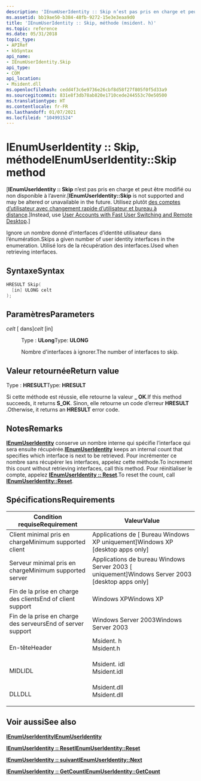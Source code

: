 ```yaml
---
description: 'IEnumUserIdentity :: Skip n’est pas pris en charge et peut être modifié ou non disponible à l’avenir. Utilisez plutôt des comptes d’utilisateur avec changement rapide d’utilisateur et Bureau à distance.'
ms.assetid: bb19ae50-b384-48fb-9272-15e3e3eaa9d0
title: 'IEnumUserIdentity :: Skip, méthode (msident. h)'
ms.topic: reference
ms.date: 05/31/2018
topic_type:
- APIRef
- kbSyntax
api_name:
- IEnumUserIdentity.Skip
api_type:
- COM
api_location:
- Msident.dll
ms.openlocfilehash: cedd4f3c6e9736e26cbf8d58f27f805f0f5d33a9
ms.sourcegitcommit: 831e8f3db78ab820e1710cede244553c70e50500
ms.translationtype: HT
ms.contentlocale: fr-FR
ms.lasthandoff: 01/07/2021
ms.locfileid: "104991524"
---
```

# <a name="ienumuseridentityskip-method"></a><span data-ttu-id="7e48b-104">IEnumUserIdentity :: Skip, méthode</span><span class="sxs-lookup"><span data-stu-id="7e48b-104">IEnumUserIdentity::Skip method</span></span>

<span data-ttu-id="7e48b-105">\[**IEnumUserIdentity :: Skip** n’est pas pris en charge et peut être modifié ou non disponible à l’avenir.</span><span class="sxs-lookup"><span data-stu-id="7e48b-105">\[**IEnumUserIdentity::Skip** is not supported and may be altered or unavailable in the future.</span></span> <span data-ttu-id="7e48b-106">Utilisez plutôt [des comptes d’utilisateur avec changement rapide d’utilisateur et bureau à distance](fastuserswitching.md).\]</span><span class="sxs-lookup"><span data-stu-id="7e48b-106">Instead, use [User Accounts with Fast User Switching and Remote Desktop](fastuserswitching.md).\]</span></span>

<span data-ttu-id="7e48b-107">Ignore un nombre donné d’interfaces d’identité utilisateur dans l’énumération.</span><span class="sxs-lookup"><span data-stu-id="7e48b-107">Skips a given number of user identity interfaces in the enumeration.</span></span> <span data-ttu-id="7e48b-108">Utilisé lors de la récupération des interfaces.</span><span class="sxs-lookup"><span data-stu-id="7e48b-108">Used when retrieving interfaces.</span></span>

## <a name="syntax"></a><span data-ttu-id="7e48b-109">Syntaxe</span><span class="sxs-lookup"><span data-stu-id="7e48b-109">Syntax</span></span>


```C++
HRESULT Skip(
  [in] ULONG celt
);
```



## <a name="parameters"></a><span data-ttu-id="7e48b-110">Paramètres</span><span class="sxs-lookup"><span data-stu-id="7e48b-110">Parameters</span></span>

<dl> <dt>

<span data-ttu-id="7e48b-111">*celt* \[ dans\]</span><span class="sxs-lookup"><span data-stu-id="7e48b-111">*celt* \[in\]</span></span>
</dt> <dd>

<span data-ttu-id="7e48b-112">Type : **ULong**</span><span class="sxs-lookup"><span data-stu-id="7e48b-112">Type: **ULONG**</span></span>

<span data-ttu-id="7e48b-113">Nombre d'interfaces à ignorer.</span><span class="sxs-lookup"><span data-stu-id="7e48b-113">The number of interfaces to skip.</span></span>

</dd> </dl>

## <a name="return-value"></a><span data-ttu-id="7e48b-114">Valeur retournée</span><span class="sxs-lookup"><span data-stu-id="7e48b-114">Return value</span></span>

<span data-ttu-id="7e48b-115">Type : **HRESULT**</span><span class="sxs-lookup"><span data-stu-id="7e48b-115">Type: **HRESULT**</span></span>

<span data-ttu-id="7e48b-116">Si cette méthode est réussie, elle retourne la valeur **\_ OK**.</span><span class="sxs-lookup"><span data-stu-id="7e48b-116">If this method succeeds, it returns **S\_OK**.</span></span> <span data-ttu-id="7e48b-117">Sinon, elle retourne un code d’erreur **HRESULT** .</span><span class="sxs-lookup"><span data-stu-id="7e48b-117">Otherwise, it returns an **HRESULT** error code.</span></span>

## <a name="remarks"></a><span data-ttu-id="7e48b-118">Notes</span><span class="sxs-lookup"><span data-stu-id="7e48b-118">Remarks</span></span>

<span data-ttu-id="7e48b-119">[**IEnumUserIdentity**](ienumuseridentity.md) conserve un nombre interne qui spécifie l’interface qui sera ensuite récupérée.</span><span class="sxs-lookup"><span data-stu-id="7e48b-119">[**IEnumUserIdentity**](ienumuseridentity.md) keeps an internal count that specifies which interface is next to be retrieved.</span></span> <span data-ttu-id="7e48b-120">Pour incrémenter ce nombre sans récupérer les interfaces, appelez cette méthode.</span><span class="sxs-lookup"><span data-stu-id="7e48b-120">To increment this count without retrieving interfaces, call this method.</span></span> <span data-ttu-id="7e48b-121">Pour réinitialiser le compte, appelez [**IEnumUserIdentity :: Reset**](ienumuseridentity-reset.md).</span><span class="sxs-lookup"><span data-stu-id="7e48b-121">To reset the count, call [**IEnumUserIdentity::Reset**](ienumuseridentity-reset.md).</span></span>

## <a name="requirements"></a><span data-ttu-id="7e48b-122">Spécifications</span><span class="sxs-lookup"><span data-stu-id="7e48b-122">Requirements</span></span>



| <span data-ttu-id="7e48b-123">Condition requise</span><span class="sxs-lookup"><span data-stu-id="7e48b-123">Requirement</span></span> | <span data-ttu-id="7e48b-124">Valeur</span><span class="sxs-lookup"><span data-stu-id="7e48b-124">Value</span></span> |
|-------------------------------------|----------------------------------------------------------------------------------------|
| <span data-ttu-id="7e48b-125">Client minimal pris en charge</span><span class="sxs-lookup"><span data-stu-id="7e48b-125">Minimum supported client</span></span><br/> | <span data-ttu-id="7e48b-126">Applications de \[ Bureau Windows XP uniquement\]</span><span class="sxs-lookup"><span data-stu-id="7e48b-126">Windows XP \[desktop apps only\]</span></span><br/>                                            |
| <span data-ttu-id="7e48b-127">Serveur minimal pris en charge</span><span class="sxs-lookup"><span data-stu-id="7e48b-127">Minimum supported server</span></span><br/> | <span data-ttu-id="7e48b-128">Applications de bureau Windows Server 2003 \[ uniquement\]</span><span class="sxs-lookup"><span data-stu-id="7e48b-128">Windows Server 2003 \[desktop apps only\]</span></span><br/>                                   |
| <span data-ttu-id="7e48b-129">Fin de la prise en charge des clients</span><span class="sxs-lookup"><span data-stu-id="7e48b-129">End of client support</span></span><br/>    | <span data-ttu-id="7e48b-130">Windows XP</span><span class="sxs-lookup"><span data-stu-id="7e48b-130">Windows XP</span></span><br/>                                                                  |
| <span data-ttu-id="7e48b-131">Fin de la prise en charge des serveurs</span><span class="sxs-lookup"><span data-stu-id="7e48b-131">End of server support</span></span><br/>    | <span data-ttu-id="7e48b-132">Windows Server 2003</span><span class="sxs-lookup"><span data-stu-id="7e48b-132">Windows Server 2003</span></span><br/>                                                         |
| <span data-ttu-id="7e48b-133">En-tête</span><span class="sxs-lookup"><span data-stu-id="7e48b-133">Header</span></span><br/>                   | <dl> <span data-ttu-id="7e48b-134"><dt>Msident. h</dt></span><span class="sxs-lookup"><span data-stu-id="7e48b-134"><dt>Msident.h</dt></span></span> </dl>   |
| <span data-ttu-id="7e48b-135">MIDL</span><span class="sxs-lookup"><span data-stu-id="7e48b-135">IDL</span></span><br/>                      | <dl> <span data-ttu-id="7e48b-136"><dt>Msident. idl</dt></span><span class="sxs-lookup"><span data-stu-id="7e48b-136"><dt>Msident.idl</dt></span></span> </dl> |
| <span data-ttu-id="7e48b-137">DLL</span><span class="sxs-lookup"><span data-stu-id="7e48b-137">DLL</span></span><br/>                      | <dl> <span data-ttu-id="7e48b-138"><dt>Msident.dll</dt></span><span class="sxs-lookup"><span data-stu-id="7e48b-138"><dt>Msident.dll</dt></span></span> </dl> |



## <a name="see-also"></a><span data-ttu-id="7e48b-139">Voir aussi</span><span class="sxs-lookup"><span data-stu-id="7e48b-139">See also</span></span>

<dl> <dt>

[<span data-ttu-id="7e48b-140">**IEnumUserIdentity**</span><span class="sxs-lookup"><span data-stu-id="7e48b-140">**IEnumUserIdentity**</span></span>](ienumuseridentity.md)
</dt> <dt>

[<span data-ttu-id="7e48b-141">**IEnumUserIdentity :: Reset**</span><span class="sxs-lookup"><span data-stu-id="7e48b-141">**IEnumUserIdentity::Reset**</span></span>](ienumuseridentity-reset.md)
</dt> <dt>

[<span data-ttu-id="7e48b-142">**IEnumUserIdentity :: suivant**</span><span class="sxs-lookup"><span data-stu-id="7e48b-142">**IEnumUserIdentity::Next**</span></span>](ienumuseridentity-next.md)
</dt> <dt>

[<span data-ttu-id="7e48b-143">**IEnumUserIdentity :: GetCount**</span><span class="sxs-lookup"><span data-stu-id="7e48b-143">**IEnumUserIdentity::GetCount**</span></span>](ienumuseridentity-getcount.md)
</dt> </dl>

 

 




